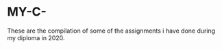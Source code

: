 # MY-C-

These are the compilation of some of the assignments i have done during my diploma in 2020. 
